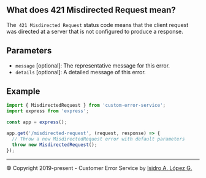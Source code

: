 ## What does 421 Misdirected Request mean?

The` 421 Misdirected Request` status code means that the client request was directed at a server that is not configured to produce a response.

## Parameters

- `message` [optional]: The representative message for this error.
- `details` [optional]: A detailed message of this error.

## Example

```javascript
import { MisdirectedRequest } from 'custom-error-service';
import express from 'express';

const app = express();

app.get('/misdirected-request', (request, response) => {
  // Throw a new MisdirectedRequest error with default parameters
  throw new MisdirectedRequest();
});
```

---

&copy; Copyright 2019-present - Customer Error Service by [Isidro A. López G.](https://ialopezg.com/)
